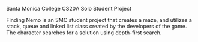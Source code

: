 Santa Monica College CS20A Solo Student Project

Finding Nemo is an SMC student project that creates a maze, and utilizes a stack, queue and linked list class created by the developers of
the game. The character searches for a solution using depth-first search.
